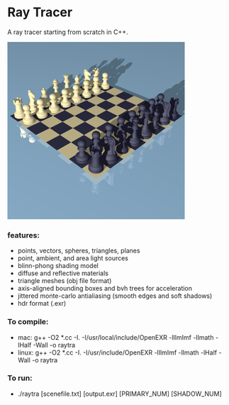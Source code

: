 # Ray Tracer
A ray tracer starting from scratch in C++.

<img src="https://github.com/paoptu023/COMS4160/blob/master/chess.png" width="400" height="400">

### features:
* points, vectors, spheres, triangles, planes
* point, ambient, and area light sources
* blinn-phong shading model
* diffuse and reflective materials
* triangle meshes (obj file format)
* axis-aligned bounding boxes and bvh trees for acceleration
* jittered monte-carlo antialiasing (smooth edges and soft shadows)
* hdr format (.exr)

### To compile: 
* mac: g++ -O2 *.cc -I. -I/usr/local/include/OpenEXR -lIlmImf -lImath -lHalf -Wall -o raytra
* linux: g++ -O2 *.cc -I. -I/usr/include/OpenEXR -lIlmImf -lImath -lHalf -Wall -o raytra

### To run: 
* ./raytra [scenefile.txt] [output.exr] [PRIMARY_NUM] [SHADOW_NUM]
